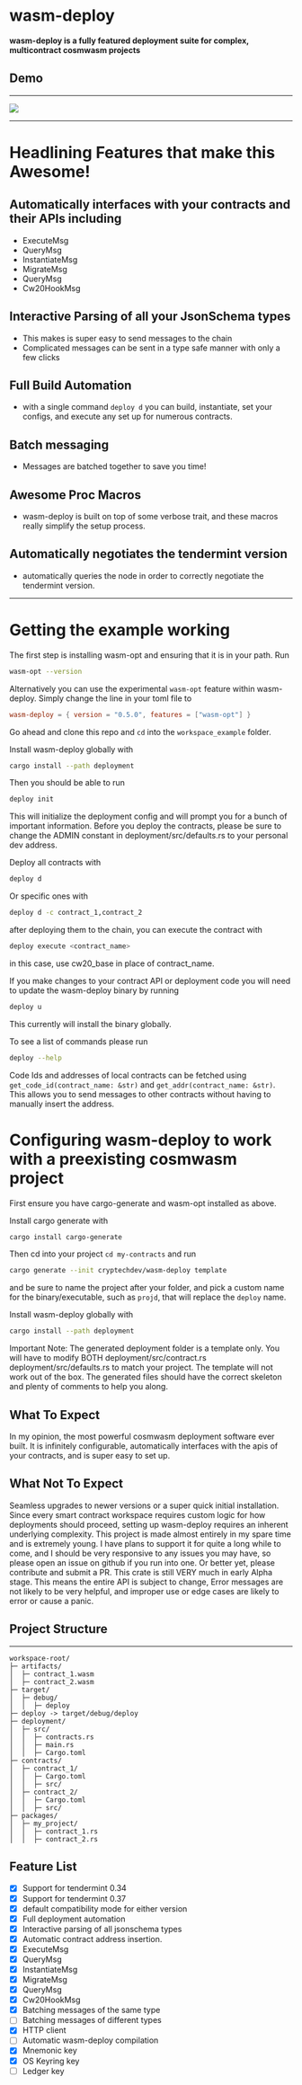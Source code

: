 # wasm-deploy

**wasm-deploy is a fully featured deployment suite for complex, multicontract cosmwasm projects**

## Demo

---

![](https://i.imgur.com/AVneDxD.gif)

---

# Headlining Features that make this Awesome!
## Automatically interfaces with your contracts and their APIs including
 - ExecuteMsg
 - QueryMsg
 - InstantiateMsg
 - MigrateMsg
 - QueryMsg
 - Cw20HookMsg
 
## Interactive Parsing of all your JsonSchema types
 - This makes is super easy to send messages to the chain
 - Complicated messages can be sent in a type safe manner with only a few clicks

## Full Build Automation
 - with a single command ```deploy d``` you can build, instantiate, set your configs, and execute any set up for numerous contracts.

## Batch messaging
 - Messages are batched together to save you time!

 ## Awesome Proc Macros
 - wasm-deploy is built on top of some verbose trait, and these macros really simplify the setup process.

  ## Automatically negotiates the tendermint version
 - automatically queries the node in order to correctly negotiate the tendermint version.

---

# Getting the example working

The first step is installing wasm-opt and ensuring that it is in your path. Run 
```bash
wasm-opt --version  
``` 

Alternatively you can use the experimental `wasm-opt` feature within wasm-deploy. Simply change the line in your toml file to
```toml
wasm-deploy = { version = "0.5.0", features = ["wasm-opt"] }
```

Go ahead and clone this repo and `cd` into the `workspace_example` folder.

Install wasm-deploy globally with 
```bash
cargo install --path deployment
```
Then you should be able to run
```bash
deploy init
```
This will initialize the deployment config and will prompt you for a bunch of important information.
Before you deploy the contracts, please be sure to change the ADMIN constant in deployment/src/defaults.rs to your personal dev address.

Deploy all contracts with
```bash
deploy d
```

Or specific ones with
```bash
deploy d -c contract_1,contract_2
```

after deploying them to the chain, you can execute the contract with
```bash
deploy execute <contract_name>
```
in this case, use cw20_base in place of contract_name.

If you make changes to your contract API or deployment code you will need to update the wasm-deploy binary by running
```bash
deploy u
```
This currently will install the binary globally.

To see a list of commands please run 
```bash
deploy --help
```

Code Ids and addresses of local contracts can be fetched using `get_code_id(contract_name: &str)` and `get_addr(contract_name: &str)`. This allows you to send messages to other contracts without having to manually insert the address.

# Configuring wasm-deploy to work with a preexisting cosmwasm project

First ensure you have cargo-generate and wasm-opt installed as above.

Install cargo generate with
```bash
cargo install cargo-generate
```

Then cd into your project `cd my-contracts` and run
```bash
cargo generate --init cryptechdev/wasm-deploy template
```
and be sure to name the project after your folder, and pick a custom name for the binary/executable, such as `projd`, that will replace the `deploy` name.

Install wasm-deploy globally with 
```bash
cargo install --path deployment
```

Important Note: The generated deployment folder is a template only. You will have to modify BOTH deployment/src/contract.rs deployment/src/defaults.rs to match your project. The template will not work out of the box. The generated files should have the correct skeleton and plenty of comments to help you along.

## What To Expect

In my opinion, the most powerful cosmwasm deployment software ever built. It is infinitely configurable, automatically interfaces with the apis of your contracts, and is super easy to set up.

## What Not To Expect

Seamless upgrades to newer versions or a super quick initial installation. Since every smart contract workspace requires custom logic for how deployments should proceed, setting up wasm-deploy requires an inherent underlying complexity. This project is made almost entirely in my spare time and is extremely young. I have plans to support it for quite a long while to come, and I should be very responsive to any issues you may have, so please open an issue on github if you run into one. Or better yet, please contribute and submit a PR. This crate is still VERY much in early Alpha stage. This means the entire API is subject to change, Error messages are not likely to be very helpful, and improper use or edge cases are likely to error or cause a panic.

## Project Structure

---
```
workspace-root/
├─ artifacts/
│  ├─ contract_1.wasm
│  ├─ contract_2.wasm
├─ target/
│  ├─ debug/
│  │  ├─ deploy
├─ deploy -> target/debug/deploy
├─ deployment/
│  ├─ src/
│  │  ├─ contracts.rs
│  │  ├─ main.rs
│  │  ├─ Cargo.toml
├─ contracts/
│  ├─ contract_1/
│  │  ├─ Cargo.toml
│  │  ├─ src/
│  ├─ contract_2/
│  │  ├─ Cargo.toml
│  │  ├─ src/
├─ packages/
│  ├─ my_project/
│  │  ├─ contract_1.rs
│  │  ├─ contract_2.rs
```

## Feature List

- [x] Support for tendermint 0.34
- [x] Support for tendermint 0.37
- [x] default compatibility mode for either version
- [x] Full deployment automation
- [x] Interactive parsing of all jsonschema types
- [x] Automatic contract address insertion.
- [x] ExecuteMsg
- [x] QueryMsg
- [x] InstantiateMsg
- [x] MigrateMsg
- [x] QueryMsg
- [x] Cw20HookMsg
- [x] Batching messages of the same type
- [ ] Batching messages of different types
- [x] HTTP client
- [ ] Automatic wasm-deploy compilation
- [x] Mnemonic key
- [x] OS Keyring key
- [ ] Ledger key
